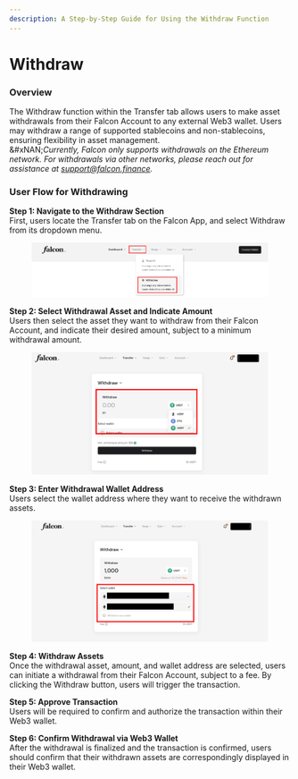 ```yaml
---
description: A Step-by-Step Guide for Using the Withdraw Function
---
```


# Withdraw

### **Overview**

The Withdraw function within the Transfer tab allows users to make asset withdrawals from their Falcon Account to any external Web3 wallet. Users may withdraw a range of supported stablecoins and non-stablecoins, ensuring flexibility in asset management.\
&#xNAN;_&#x43;urrently, Falcon only supports withdrawals on the Ethereum network. For withdrawals via other networks, please reach out for assistance at support@falcon.finance._&#x20;

### User Flow for Withdrawing

**Step 1: Navigate to the Withdraw Section**\
First, users locate the Transfer tab on the Falcon App, and select Withdraw from its dropdown menu.

<figure><img src="../../../.gitbook/assets/image (6).png" alt="" width="563"><figcaption></figcaption></figure>

**Step 2: Select Withdrawal Asset and Indicate Amount**\
Users then select the asset they want to withdraw from their Falcon Account, and indicate their desired amount, subject to a minimum withdrawal amount.

<figure><img src="../../../.gitbook/assets/image (7).png" alt="" width="563"><figcaption></figcaption></figure>

**Step 3: Enter Withdrawal Wallet Address**\
Users select the wallet address where they want to receive the withdrawn assets.

<figure><img src="../../../.gitbook/assets/image (8).png" alt="" width="563"><figcaption></figcaption></figure>

**Step 4: Withdraw Assets**\
Once the withdrawal asset, amount, and wallet address are selected, users can initiate a withdrawal from their Falcon Account, subject to a fee. By clicking the Withdraw button, users will trigger the transaction.

**Step 5: Approve Transaction**\
Users will be required to confirm and authorize the transaction within their Web3 wallet.

**Step 6: Confirm Withdrawal via Web3 Wallet**\
After the withdrawal is finalized and the transaction is confirmed, users should confirm that their withdrawn assets are correspondingly displayed in their Web3 wallet.
